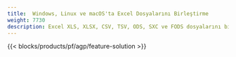 ```yaml
---
title:  Windows, Linux ve macOS'ta Excel Dosyalarını Birleştirme
weight: 7730
description: Excel XLS, XLSX, CSV, TSV, ODS, SXC ve FODS dosyalarını birleştirmek için Ücretsiz Uygulama ve API'ler
---
```

{{< blocks/products/pf/agp/feature-solution >}} 

